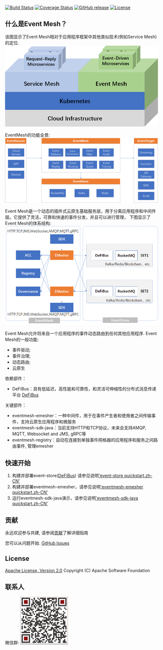 [![Build Status](https://www.travis-ci.org/WeBankFinTech/DeFiBus.svg?branch=master)](https://www.travis-ci.org/WeBankFinTech/EventMesh)
[![Coverage Status](https://coveralls.io/repos/github/WeBankFinTech/DeFiBus/badge.svg?branch=master)](https://coveralls.io/github/WeBankFinTech/EventMesh?branch=master)
[![GitHub release](https://img.shields.io/badge/release-download-orange.svg)](https://github.com/WeBankFinTech/EventMesh/releases)
[![License](https://img.shields.io/badge/license-Apache%202-4EB1BA.svg)](https://www.apache.org/licenses/LICENSE-2.0.html)

## 什么是Event Mesh？
该图显示了Event Mesh相对于应用程序框架中其他类似技术(例如Service Mesh)的定位.
![architecture1](docs/images/eventmesh-define.png)

EventMesh的功能全景:
![architecture1](docs/images/eventmesh-landscape.png)

Event Mesh是一个动态的插件式云原生基础服务层，用于分离应用程序和中间件层。它提供了灵活，可靠和快速的事件分发，并且可以进行管理，
下图显示了Event Mesh的体系结构:
![architecture2](docs/images/eventmesh-arch.png)

Event Mesh允许将来自一个应用程序的事件动态路由到任何其他应用程序.
Event Mesh的一般功能:
* 事件驱动;
* 事件治理;
* 动态路由;
* 云原生

依赖部件：
* DeFiBus：具有低延迟，高性能和可靠性，和灵活可伸缩性的分布式消息传递平台 [DeFiBus](https://github.com/WeBankFinTech/DeFiBus)

关键部件：
* eventmesh-emesher：一种中间件，用于在事件产生者和使用者之间传输事件，支持云原生应用程序和微服务
* eventmesh-sdk-java：当前支持HTTP和TCP协议，未来会支持AMQP, MQTT, Websocket and JMS, gRPC等
* eventmesh-registry：自动在连接到单独事件网格器的应用程序和服务之间路由事件, 管理emesher

## 快速开始
1. 构建并部署event-store([DeFiBus](https://github.com/WeBankFinTech/DeFiBus))
   请参见说明['event-store quickstart.zh-CN'](docs/cn/instructions/eventmesh-store-quickstart.zh-CN.md)
2. 构建并部署eventmesh-emesher，请参见说明['eventmesh-emesher quickstart.zh-CN'](docs/cn/instructions/eventmesh-emesher-quickstart.zh-CN.md)
3. 运行eventmesh-sdk-java演示，请参见说明['eventmesh-sdk-java quickstart.zh-CN'](docs/cn/instructions/eventmesh-sdk-java-quickstart.zh-CN.md)

## 贡献
永远欢迎参与共建, 请参阅[贡献](CONTRIBUTING.zh-CN.md)了解详细指南

您可以从问题开始. 
[GitHub Issues](https://github.com/WeBankFinTech/EventMesh/issues)

## License
[Apache License, Version 2.0](http://www.apache.org/licenses/LICENSE-2.0.html) Copyright (C) Apache Software Foundation

## 联系人
微信群:
![wechat_qr](docs/images/mesh-helper.png)
